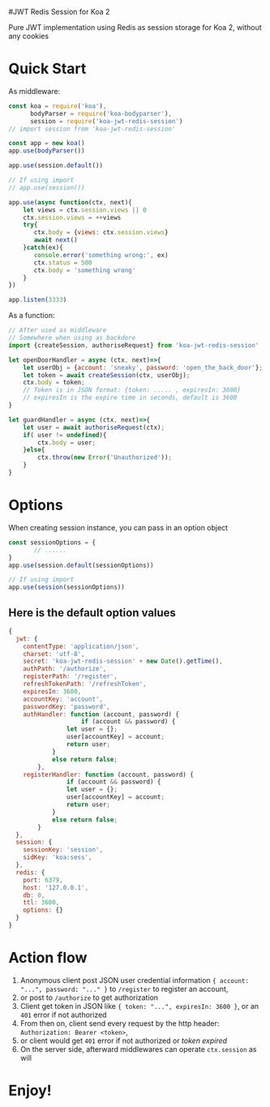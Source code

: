 #JWT Redis Session for Koa 2

Pure JWT implementation using Redis as session storage for Koa 2, without any cookies

Quick Start
===========
As middleware:

```javascript
const koa = require('koa'),
      bodyParser = require('koa-bodyparser'),
      session = require('koa-jwt-redis-session')
// import session from 'koa-jwt-redis-session'

const app = new koa()
app.use(bodyParser())

app.use(session.default())

// If using import
// app.use(session()) 

app.use(async function(ctx, next){
    let views = ctx.session.views || 0
    ctx.session.views = ++views
    try{
       ctx.body = {views: ctx.session.views}
       await next()
    }catch(ex){
       console.error('something wrong:', ex)
       ctx.status = 500
       ctx.body = 'something wrong'
    }
})

app.listen(3333)
```

As a function:

```javascript
// After used as middleware
// Somewhere when using as backdore
import {createSession, authoriseRequest} from 'koa-jwt-redis-session'

let openDoorHandler = async (ctx, next)=>{
    let userObj = {account: 'sneaky', password: 'open_the_back_door'};
    let token = await createSession(ctx, userObj);
    ctx.body = token;
    // Token is in JSON format: {token: ..... , expiresIn: 3600}
    // expiresIn is the expire time in seconds, default is 3600
}

let guardHandler = async (ctx, next)=>{
    let user = await authoriseRequest(ctx);
    if( user != undefined){
        ctx.body = user;
    }else{
        ctx.throw(new Error('Unauthorized'));
    }
}

```

Options
=======

When creating session instance, you can pass in an option object 

```javascript
const sessionOptions = {
       // ......
}
app.use(session.default(sessionOptions))

// If using import
app.use(session(sessionOptions))
```

Here is the default option values
---------------------------------

```javascript
{
  jwt: {
    contentType: 'application/json',
    charset: 'utf-8',
    secret: 'koa-jwt-redis-session' + new Date().getTime(),
    authPath: '/authorize',
    registerPath: '/register',
    refreshTokenPath: '/refreshToken',
    expiresIn: 3600,
    accountKey: 'account',
    passwordKey: 'password',
    authHandler: function (account, password) {
            		if (account && password) {
 				let user = {};
				user[accountKey] = account;
				return user;
			}
			else return false;
        },
    registerHandler: function (account, password) {
           		if (account && password) {
				let user = {};
				user[accountKey] = account;
				return user;
			}
			else return false; 
        }
  },
  session: {
    sessionKey: 'session',
    sidKey: 'koa:sess',
  },
  redis: {
    port: 6379,
    host: '127.0.0.1',
    db: 0,
    ttl: 3600,
    options: {}
  }
}
```

Action flow
===========

1. Anonymous client post JSON user credential information `{ account: "...", password: "..." }` to `/register` to register an account, 
2. or post to `/authorize` to get authorization
3. Client get token in JSON like `{ token: "...", expiresIn: 3600 }`, or an `401` error if not authorized
4. From then on, client send every request by the http header: `Authorization: Bearer <token>`,
5. or client would get `401` error if not authorized or *token expired*
6. On the server side, afterward middlewares can operate `ctx.session` as will


Enjoy!
======